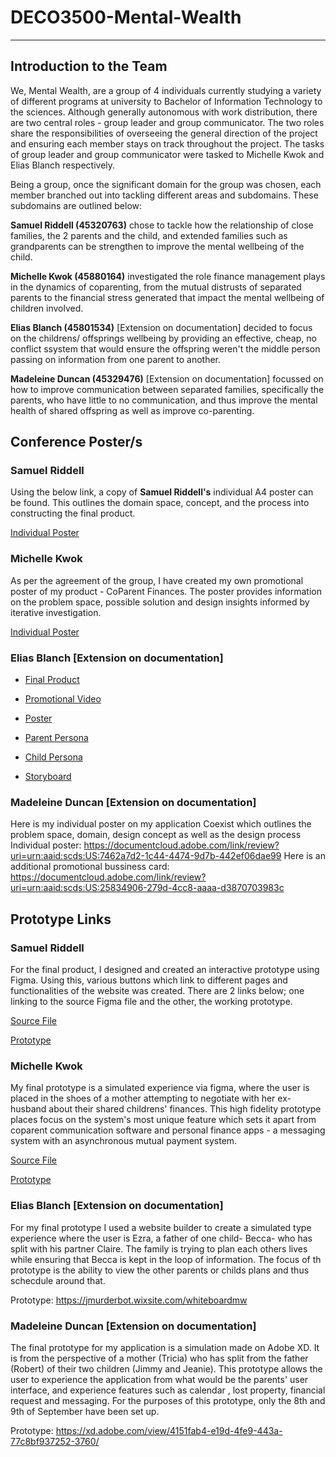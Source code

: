 # DECO3500-Mental-Wealth

***

## Introduction to the Team

We, Mental Wealth, are a group of 4 individuals currently studying a variety of different programs at university to Bachelor of Information Technology to the sciences. Although generally autonomous with work distribution, there are two central roles - group leader and group communicator. The two roles share the responsibilities of overseeing the general direction of the project and ensuring each member stays on track throughout the project. The tasks of group leader and group communicator were tasked to Michelle Kwok and Elias Blanch respectively.

Being a group, once the significant domain for the group was chosen, each member branched out into tackling different areas and subdomains. These subdomains are outlined below:

**Samuel Riddell (45320763)** chose to tackle how the relationship of close families, the 2 parents and the child, and extended families such as grandparents can be strengthen to improve the mental wellbeing of the child.

**Michelle Kwok (45880164)** investigated the role finance management plays in the dynamics of coparenting, from the mutual distrusts of separated parents to the financial stress generated that impact the mental wellbeing of children involved.

**Elias Blanch (45801534)** [Extension on documentation] decided to focus on the childrens/ offsprings wellbeing by providing an effective, cheap, no conflict ssystem that would ensure the offspring weren't the middle person passing on information from one parent to another. 

**Madeleine Duncan (45329476)** [Extension on documentation] focussed on how to improve communication between separated families, specifically the parents, who have little to no communication, and thus improve the mental health of shared offspring as well as improve co-parenting.

## Conference Poster/s

### **Samuel Riddell**

Using the below link, a copy of **Samuel Riddell's** individual A4 poster can be found. This outlines the domain space, concept, and the process into constructing the final product.

[Individual Poster](https://drive.google.com/file/d/10rYK3MHWJzFo8nz9rEKBY-gMgnjFkq5y/view?usp=sharing)


### **Michelle Kwok**

As per the agreement of the group, I have created my own promotional poster of my product - CoParent Finances. The poster provides information on the problem space, possible solution and design insights informed by iterative investigation.

[Individual Poster](https://drive.google.com/file/d/11JxL9JTo5HOzfP8JUOtI-JAqFJA4iV_U/view?usp=sharing)

### **Elias Blanch** [Extension on documentation]
*  [Final Product](https://jmurderbot.wixsite.com/whiteboardmw)

*  [Promotional Video](https://youtu.be/3rO8_5i-AvY) 

*  [Poster](https://drive.google.com/file/d/1NxLRecF7QxekZpIXyY4NpLIwaycV_S1O/view?usp=sharing)

*  [Parent Persona](https://drive.google.com/file/d/1R7jRwsOpBvAJoMwgWfvRtr-HDOCg8_6f/view?usp=sharing)

*  [Child Persona](https://drive.google.com/file/d/1NM7frA1mgFRaAVqLRXyrreaSb9J-Yuft/view?usp=sharing)

* [Storyboard](https://github.com/eblanch202/deco3500-images-2020/blob/main/three/story%20board.png)


### **Madeleine Duncan** [Extension on documentation]
Here is my individual poster on my application Coexist which outlines the problem space, domain, design concept as well as the design process
Individual poster: https://documentcloud.adobe.com/link/review?uri=urn:aaid:scds:US:7462a7d2-1c44-4474-9d7b-442ef06dae99
Here is an additional promotional bussiness card: https://documentcloud.adobe.com/link/review?uri=urn:aaid:scds:US:25834906-279d-4cc8-aaaa-d3870703983c


## Prototype Links

### **Samuel Riddell**

For the final product, I designed and created an interactive prototype using Figma. Using this, various buttons which link to different pages and functionalities of the website was created. There are 2 links below; one linking to the source Figma file and the other, the working prototype.

[Source File](https://www.figma.com/file/CxfkCOGT9lTkGJYkCtXjFX/DECO3500-Final-Product?node-id=0%3A1)

[Prototype](https://www.figma.com/proto/CxfkCOGT9lTkGJYkCtXjFX/DECO3500-Final-Product?node-id=5%3A671&scaling=min-zoom)

### **Michelle Kwok** 

My final prototype is a simulated experience via figma, where the user is placed in the shoes of a mother attempting to negotiate with her ex-husband about their shared childrens' finances. This high fidelity prototype places focus on the system's most unique feature which sets it apart from coparent communication software and personal finance apps - a messaging system with an asynchronous mutual payment system.

[Source File](https://www.figma.com/file/QUOcNnnjiZbRpgp3PdkCyY/CoParent-Finances-HIGH?node-id=0%3A1)

[Prototype](https://www.figma.com/proto/QUOcNnnjiZbRpgp3PdkCyY/CoParent-Finances-HIGH?node-id=0%3A1&scaling=scale-down)


### **Elias Blanch** [Extension on documentation]

For my final prototype I used a website builder to create a simulated type experience where the user is Ezra, a father of one child- Becca- who has split with his partner Claire. The family is trying to plan each others lives while ensuring that Becca is kept in the loop of information. The focus of th prototype is the ability to view the other parents or childs plans and thus schecdule around that.
 
Prototype:
https://jmurderbot.wixsite.com/whiteboardmw 

### **Madeleine Duncan** [Extension on documentation]
The final prototype for my application is a simulation made on Adobe XD. It is from the perspective of a mother (Tricia) who has split from the father (Robert) of their two children (Jimmy and Jeanie). This prototype allows the user to experience the application from what would be the parents' user interface, and experience features such as calendar , lost property, financial request and messaging. For the purposes of this prototype, only the 8th and 9th of September have been set up.

Prototype: https://xd.adobe.com/view/4151fab4-e19d-4fe9-443a-77c8bf937252-3760/ 



